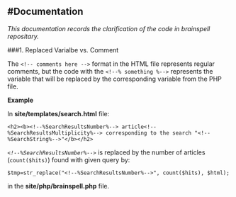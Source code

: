 
#Documentation
--------------------
*This documentation records the clarification of the code in brainspell repositary.*


###1. Replaced Varialbe vs. Comment

The ```<!-- comments here -->``` format in the HTML file represents regular comments, but the code with the ```<!--% something %-->``` represents the variable that will be replaced by the corresponding variable from the PHP file. 

**Example**

In **site/templates/search.html** file:
```
<h2><b><!--%SearchResultsNumber%--> article<!--%SearchResultsMultiplicity%--> corresponding to the search "<!--%SearchString%-->"</b></h2>
```

*```<!--%SearchResultsNumber%-->```* is replaced by the number of articles (```count($hits)```) found with given query by:

```
$tmp=str_replace("<!--%SearchResultsNumber%-->", count($hits), $html);
```
 in the **site/php/brainspell.php** file.

 
